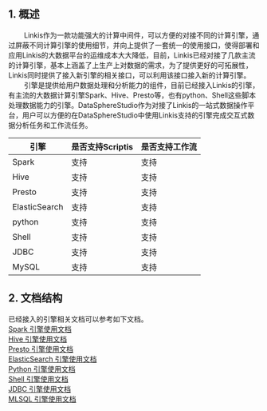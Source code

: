 ## 1. 概述
&nbsp;&nbsp;&nbsp;&nbsp;&nbsp;&nbsp;&nbsp;&nbsp;Linkis作为一款功能强大的计算中间件，可以方便的对接不同的计算引擎，通过屏蔽不同计算引擎的使用细节，并向上提供了一套统一的使用接口，使得部署和应用Linkis的大数据平台的运维成本大大降低，目前，Linkis已经对接了几款主流的计算引擎，基本上涵盖了上生产上对数据的需求，为了提供更好的可拓展性，Linkis同时提供了接入新引擎的相关接口，可以利用该接口接入新的计算引擎。  
&nbsp;&nbsp;&nbsp;&nbsp;&nbsp;&nbsp;&nbsp;&nbsp;引擎是提供给用户数据处理和分析能力的组件，目前已经接入Linkis的引擎，有主流的大数据计算引擎Spark、Hive、Presto等，也有python、Shell这些脚本处理数据能力的引擎。DataSphereStudio作为对接了Linkis的一站式数据操作平台，用户可以方便的在DataSphereStudio中使用Linkis支持的引擎完成交互式数据分析任务和工作流任务。

|  引擎   | 是否支持Scriptis |   是否支持工作流   |
|  ----  | ----  | ---- |
| Spark  | 支持 |  支持 |
| Hive  | 支持 | 支持 |
| Presto  | 支持 | 支持 |
| ElasticSearch  | 支持 | 支持 |
| python  | 支持 | 支持 |
| Shell  | 支持 | 支持 |
| JDBC  | 支持 | 支持 |
| MySQL  | 支持 | 支持 |

## 2. 文档结构
已经接入的引擎相关文档可以参考如下文档。  
[Spark 引擎使用文档](Engine_Usage_Documentations/Spark_User_Manual.md)  
[Hive 引擎使用文档](Engine_Usage_Documentations/Hive_User_Manual.md)  
[Presto 引擎使用文档](Engine_Usage_Documentations/Presto_User_Manual.md)   
[ElasticSearch 引擎使用文档](Engine_Usage_Documentations/ElasticSearch_User_Manual.md)  
[Python 引擎使用文档](Engine_Usage_Documentations/Python_User_Manual.md)  
[Shell 引擎使用文档](Engine_Usage_Documentations/Shell_User_Manual.md)  
[JDBC 引擎使用文档](Engine_Usage_Documentations/JDBC_User_Manual.md)  
[MLSQL 引擎使用文档](Engine_Usage_Documentations/MLSQL_User_Manual.md)

